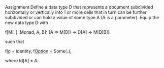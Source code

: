 Assignment
Define a data type D that represents a document subdivided horizontally or vertically into 1 or
more cells that in turn can be further subdivided or can hold a value of some type A (A is a
parameter). Equip the new data type D with

f[M[_]: Monad, A, B]: (A => M[B]) => D[A] => M[D[B]],

such that

f[Id](identity) = identity,
f[Option](Some(_)) = Some(_),

where Id[A] = A.